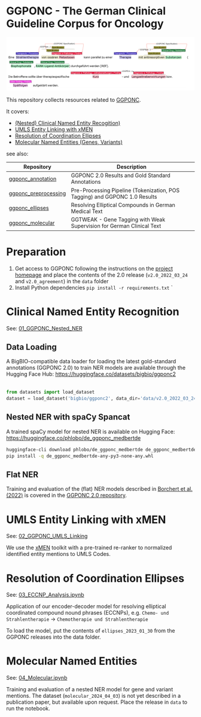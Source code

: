 # GGPONC - The German Clinical Guideline Corpus for Oncology

![GGPONC Annotations in INCepTION](assets/annotation.png)

This repository collects resources related to [GGPONC](https://www.leitlinienprogramm-onkologie.de/projekte/ggponc-english/).

It covers:
- [(Nested) Clinical Named Entity Recogition)](#clinical-named-entity-recognition)
- [UMLS Entity Linking with xMEN](#umls-entity-linking-with-xmen)
- [Resolution of Coordination Ellipses](#resolution-of-coordination-ellipses)
- [Molecular Named Entities (Genes, Variants)](#molecular-named-entities)

see also:

| Repository | Description |
| ---- | ---- |
| [ggponc_annotation](https://github.com/hpi-dhc/ggponc_annotation) | GGPONC 2.0 Results and Gold Standard Annotations |
| [ggponc_preprocessing](https://github.com/hpi-dhc/ggponc_preprocessing) | Pre-Processing Pipeline (Tokenization, POS Tagging) and GGPONC 1.0 Results |
| [ggponc_ellipses](https://github.com/hpi-dhc/ggponc_ellipses) | Resolving Elliptical Compounds in German Medical Text |
| [ggponc_molecular](https://github.com/hpi-dhc/ggponc_molecular) | GGTWEAK - Gene Tagging with Weak Supervision for German Clinical Text |

# Preparation

1. Get access to GGPONC following the instructions on the [project homepage](https://www.leitlinienprogramm-onkologie.de/projekte/ggponc-english/) and place the contents of the 2.0 release (`v2.0_2022_03_24` and `v2.0_agreement`) in the `data` folder
2. Install Python dependencies `pip install -r requirements.txt` `

# Clinical Named Entity Recognition

See: [01_GGPONC_Nested_NER](01_GGPONC_Nested_NER.ipynb)

## Data Loading

A BigBIO-compatible data loader for loading the latest gold-standard annotations (GGPONC 2.0) to train NER models are available through the Hugging Face Hub: https://huggingface.co/datasets/bigbio/ggponc2

```python

from datasets import load_dataset
dataset = load_dataset('bigbio/ggponc2', data_dir='data/v2.0_2022_03_24', name='ggponc2_fine_long_bigbio_kb')
```

## Nested NER with spaCy Spancat

A trained spaCy model for nested NER is available on Hugging Face: https://huggingface.co/phlobo/de_ggponc_medbertde

```bash
huggingface-cli download phlobo/de_ggponc_medbertde de_ggponc_medbertde-any-py3-none-any.whl --local-dir .
pip install -q de_ggponc_medbertde-any-py3-none-any.whl
```

## Flat NER

Training and evaluation of the (flat) NER models described in [Borchert et al. (2022)](https://aclanthology.org/2022.lrec-1.389/) is covered in the [GGPONC 2.0 repository](https://github.com/hpi-dhc/ggponc_annotation/blob/master/notebooks/02_NER_Baselines.ipynb).

# UMLS Entity Linking with xMEN

See: [02_GGPONC_UMLS_Linking](02_GGPONC_UMLS_Linking.ipynb)

We use the [xMEN](https://github.com/hpi-dhc/xmen/) toolkit with a pre-trained re-ranker to normalized identified entity mentions to UMLS Codes.

# Resolution of Coordination Ellipses

See: [03_ECCNP_Analysis.ipynb](03_ECCNP_Analysis.ipynb)

Application of our encoder-decoder model for resolving elliptical coordinated compound nound phrases (ECCNPs), e.g. `Chemo- und Strahlentherapie` -> `Chemotherapie und Strahlentherapie`

To load the model, put the contents of `ellipses_2023_01_30` from the GGPONC releases into the data folder.

# Molecular Named Entities

See: [04_Molecular.ipynb](04_Molecular.ipynb)

Training and evaluation of a nested NER model for gene and variant mentions. The dataset (`molecular_2024_04_03`) is not yet described in a publication paper, but available upon request. Place the release in `data` to run the notebook.
